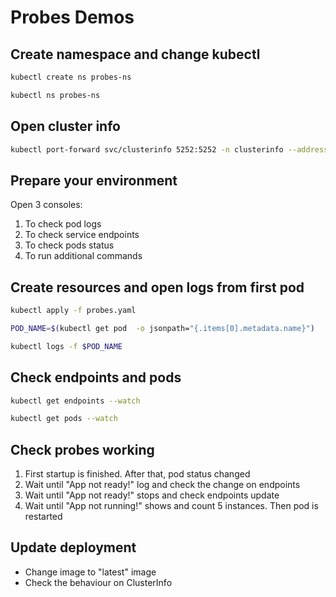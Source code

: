 # Probes Demos

## Create namespace and change kubectl

```bash
kubectl create ns probes-ns

kubectl ns probes-ns
```

## Open cluster info

```bash
kubectl port-forward svc/clusterinfo 5252:5252 -n clusterinfo --address 0.0.0.0
```

## Prepare your environment

Open 3 consoles:

1. To check pod logs
2. To check service endpoints
3. To check pods status
4. To run additional commands 

## Create resources and open logs from first pod

```bash
kubectl apply -f probes.yaml

POD_NAME=$(kubectl get pod  -o jsonpath="{.items[0].metadata.name}")

kubectl logs -f $POD_NAME
```

## Check endpoints and pods

```bash
kubectl get endpoints --watch
```

```bash
kubectl get pods --watch
```

## Check probes working

1. First startup is finished. After that, pod status changed
2. Wait until "App not ready!" log and check the change on endpoints
3. Wait until "App not ready!" stops and check endpoints update
4. Wait until "App not running!" shows and count 5 instances. Then pod is restarted

## Update deployment

- Change image to "latest" image
- Check the behaviour on ClusterInfo


